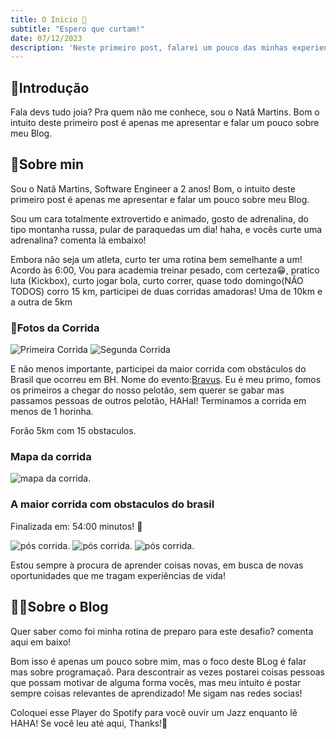 ```yaml
---
title: O Inicio 🚀
subtitle: "Espero que curtam!"
date: 07/12/2023
description: 'Neste primeiro post, falarei um pouco das minhas experiencias!'
---
```

## 🔰Introdução

Fala devs tudo joia?
Pra quem não me conhece, sou o Natã Martins.
Bom o intuito deste primeiro post é apenas me apresentar e falar um pouco sobre meu Blog.

## 🎯Sobre min

Sou o Natã Martins, Software Engineer a 2 anos!
Bom, o intuito deste primeiro post é apenas me apresentar e falar um pouco sobre meu Blog.

Sou um cara totalmente extrovertido e animado, gosto de adrenalina, do tipo montanha russa, pular de paraquedas um dia! haha, e  vocês curte uma adrenalina? comenta lá embaixo!

Embora não seja um atleta, curto ter uma rotina bem semelhante a um! Acordo às 6:00,
Vou para academia treinar pesado, com certeza😁,  pratico luta (Kickbox), curto jogar bola,  curto correr, quase todo domingo(NÃO TODOS) corro 15 km, participei de duas corridas amadoras!
Uma de 10km e a outra de 5km

### 🤳Fotos da Corrida

![Primeira Corrida](/images/img01.jpg)
![Segunda Corrida](/images/img02.jpg)

E não menos importante, participei da maior corrida com obstáculos do Brasil que ocorreu em BH. Nome do evento:[Bravus](https://www.instagram.com/bravus_race/?theme=dark).
Eu é meu primo, fomos os primeiros a chegar  do nosso pelotão, sem querer se gabar mas passamos pessoas de outros pelotão, HAHaI! Terminamos a corrida em menos de 1 horinha.

Forão 5km com 15 obstaculos.

### Mapa da corrida

![mapa da corrida](/images/img06.jpg).

### A maior corrida com obstaculos do brasil

Finalizada em: 54:00 minutos! 🦾

![pós corrida ](/images/img03.jpg).
![pós corrida ](/images/img04.jpg).
![pós corrida ](/images/img05.jpg).

Estou sempre à procura de aprender coisas novas, em busca de novas oportunidades que me tragam experiências de vida!

## 🧑‍💻Sobre o Blog

Quer saber como foi minha rotina de preparo para este desafio? comenta aqui em baixo!

Bom isso é apenas um pouco sobre mim, mas o foco deste BLog é falar mas sobre programaçaõ.
Para descontrair as vezes postarei coisas pessoas que possam motivar de alguma forma vocês, mas meu intuito é postar sempre coisas relevantes de aprendizado!
Me sigam nas redes socias!

Coloquei esse Player do Spotify para você ouvir um Jazz enquanto lê HAHA!
Se você leu até aqui, Thanks!🫡

